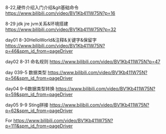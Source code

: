 8-22,硬件介绍入门介绍&git基础命令
https://www.bilibili.com/video/BV1Kb411W75N?p=16

8-29 jdk jre jvm关系&环境搭建
https://www.bilibili.com/video/BV1Kb411W75N?p=32

day01 8-30HelloWorld&注释&关键字&保留字
https://www.bilibili.com/video/BV1Kb411W75N?p=46&spm_id_from=pageDriver

day02 8-31 命名规则
https://www.bilibili.com/video/BV1Kb411W75N?p=47

day 039-5 数据类型
https://www.bilibili.com/video/BV1Kb411W75N?p=56&spm_id_from=pageDriver

day04 9-6数据类型转换
https://www.bilibili.com/video/BV1Kb411W75N?p=59&spm_id_from=pageDriver

day05 9-9 Sting拼接
https://www.bilibili.com/video/BV1Kb411W75N?p=62&spm_id_from=pageDriver



For
https://www.bilibili.com/video/BV1Kb411W75N?p=111&spm_id_from=pageDriver
